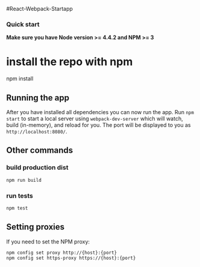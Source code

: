 #React-Webpack-Startapp

### Quick start
**Make sure you have Node version >= 4.4.2 and NPM >= 3**

# install the repo with npm
npm install

## Running the app
After you have installed all dependencies you can now run the app. Run `npm start` to start a local server using `webpack-dev-server` which will watch, build (in-memory), and reload for you. The port will be displayed to you as `http://localhost:8080/`.


## Other commands

### build production dist
```bash
npm run build
```

### run tests
```bash
npm test
```

## Setting proxies
If you need to set the NPM proxy:
```bash
npm config set proxy http://{host}:{port}
npm config set https-proxy https://{host}:{port}
```